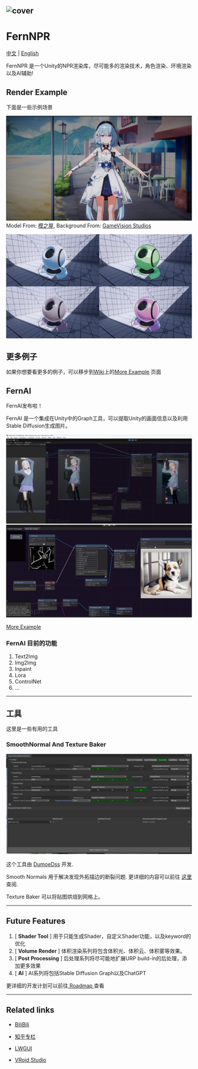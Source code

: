 ![cover](https://github.com/DeJhon-Huang/FernNPR/blob/master/DocAssets/cover.jpg)
------------------------------------

# FernNPR

[中文](https://github.com/DeJhon-Huang/FernNPR/blob/master/README_CN.md) | [English](https://github.com/DeJhon-Huang/FernNPR/blob/master/README.md)

FernNPR 是一个Unity的NPR渲染库，尽可能多的渲染技术，角色渲染、环境渲染以及AI辅助!

## Render Example
下面是一些示例场景

![](DocAssets/11-22.jpg)
Model From: [模之屋](https://www.aplaybox.com/details/model/S5d7KiigvyIb), Background From: [GameVision Studios](https://gamevision.artstation.com/projects/ZGZxYG)

![](DocAssets/MaterialBall.jpg)

## 更多例子

如果你想要看更多的例子，可以移步到[Wiki](https://github.com/DeJhon-Huang/FernNPR/wiki)上的[More Example](https://github.com/DeJhon-Huang/FernNPR/wiki/More-Example) 页面

## FernAI

FernAI发布啦！

FernAI 是一个集成在Unity中的Graph工具，可以提取Unity的画面信息以及利用Stable Diffusion生成图片。

![](DocAssets/SD/SDInpaint.jpg)
![](DocAssets/SD/StableControlNet.jpg)

[More Example](https://github.com/DeJhon-Huang/FernNPR/wiki/Stable-Graph-Example)

### FernAI 目前的功能
1. Text2Img
2. Img2Img
3. Inpaint
4. Lora
5. ControlNet
6. ...
___

## 工具
这里是一些有用的工具

### SmoothNormal And Texture Baker

![](DocAssets/texturebaketool.jpg)

这个工具由 [DumoeDss](https://github.com/DumoeDss) 开发.

Smooth Normals 用于解决发现外拓描边的断裂问题. 更详细的内容可以前往 [这里](https://github.com/DumoeDss/AquaSmoothNormals) 查阅.

Texture Baker 可以将贴图烘焙到网格上。

___

## Future Features

1. [ **Shader Tool** ] 用于只能生成Shader，自定义Shader功能，以及keyword的优化
2. [ **Volume Render** ] 体积渲染系列将包含体积光、体积云、体积雾等效果。
3. [ **Post Processing** ] 后处理系列将尽可能地扩展URP build-in的后处理，添加更多效果
4. [ **AI** ] AI系列将包括Stable Diffusion Graph以及ChatGPT

更详细的开发计划可以前往[ Roadmap ](https://github.com/orgs/FernRender/projects/1)查看
___

## Related links

- [BiliBili](https://space.bilibili.com/477693184)

- [知乎专栏](https://www.zhihu.com/column/c_1587028302690304000)

- [LWGUI](https://github.com/JasonMa0012/LWGUI)

- [VRoid Studio](https://vroid.com/en)
